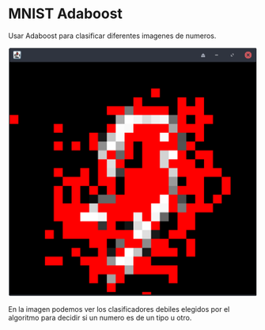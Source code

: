 # MNIST Adaboost

Usar Adaboost para clasificar diferentes imagenes de numeros.

![Alt text](resources/weak.png)

En la imagen podemos ver los clasificadores debiles elegidos por el algoritmo para decidir si un numero es de un tipo u otro.
